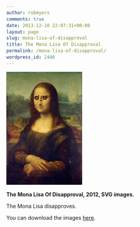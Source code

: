 ```yaml
---
author: robmyers
comments: true
date: 2013-12-10 22:07:31+00:00
layout: page
slug: mona-lisa-of-disapproval
title: The Mona Lisa Of Disapproval
permalink: /mona-lisa-of-disapproval/
wordpress_id: 2446
---
```


![two](/assets/2013/12/two-201x300.png)

**The Mona Lisa Of Disapproval, 2012, SVG images.**

The Mona Lisa disapproves.

You can download the images [here](https://gitorious.org/robmyers/mona-lisa-of-disapproval/).
